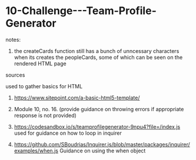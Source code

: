 # 10-Challenge---Team-Profile-Generator

notes:


1. the createCards function still has a bunch of unncessary characters when its creates the peopleCards, some of which can be seen on the rendered 
   HTML page



sources


used to gather basics for HTML
1. https://www.sitepoint.com/a-basic-html5-template/

2. Module 10, no. 16. (provide guidance on throwing errors if appropriate response is not provided)

3. https://codesandbox.io/s/teamprofilegenerator-9npu4?file=/index.js
  used for guidance on how to loop in inquirer

4. https://github.com/SBoudrias/Inquirer.js/blob/master/packages/inquirer/examples/when.js
    Guidance on using the when object

